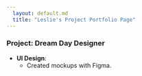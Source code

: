 ```yaml
---
  layout: default.md
  title: "Leslie's Project Portfolio Page"
---
```


### Project: Dream Day Designer

* **UI Design**:
  * Created mockups with Figma.

